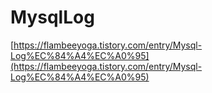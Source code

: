 # MysqlLog

[https://flambeeyoga.tistory.com/entry/Mysql-Log%EC%84%A4%EC%A0%95](https://flambeeyoga.tistory.com/entry/Mysql-Log%EC%84%A4%EC%A0%95)

